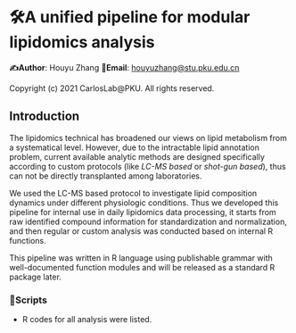 # :hammer_and_wrench:A unified pipeline for modular lipidomics analysis
**:writing_hand:Author**: Houyu Zhang  **:email:Email**: houyuzhang@stu.pku.edu.cn

Copyright (c) 2021 CarlosLab@PKU. All rights reserved.

## Introduction

The lipidomics technical has broadened our views on lipid metabolism from a systematical level. However, due to the intractable lipid annotation problem, current available analytic methods are designed specifically according to custom protocols (like *LC-MS based* or *shot-gun based*), thus can not be directly transplanted among laboratories. 

We used the LC-MS based protocol to investigate lipid composition dynamics under different physiologic conditions. Thus we developed this pipeline for internal use in daily lipidomics data processing, it starts from raw identified compound information for standardization and normalization, and then regular or custom analysis was conducted based on internal R functions.

This pipeline was written in R language using publishable grammar with well-documented function modules and will be released as a standard R package later.

### 📁Scripts

- R codes for all analysis were listed.

